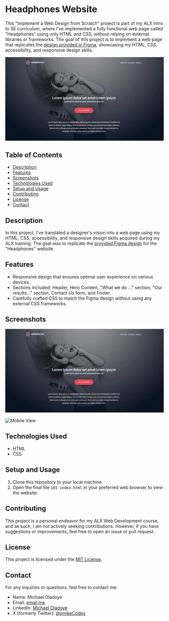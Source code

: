 # Headphones Website

This "Implement a Web Design from Scratch" project is part of my ALX Intro to SE curriculum, where I've implemented a fully functional web page called "Headphones" using only HTML and CSS, without relying on external libraries or frameworks. The goal of this project is to implement a web page that replicates the [design provided in Figma](https://www.figma.com/file/TwFqqWGYvNYvxZxhdWXv4H/Holberton-School---Headphone-company), showcasing my HTML, CSS, accessibility, and responsive design skills.

![Headphones Website Preview](assets/images/project-cover.gif)

## Table of Contents

- [Description](#description)
- [Features](#features)
- [Screenshots](#screenshots)
- [Technologies Used](#technologies-used)
- [Setup and Usage](#setup-and-usage)
- [Contributing](#contributing)
- [License](#license)
- [Contact](#contact)

## Description

In this project, I've translated a designer's vision into a web page using my HTML, CSS, accessibility, and responsive design skills acquired during my ALX training. The goal was to replicate the [provided Figma design](https://www.figma.com/file/TwFqqWGYvNYvxZxhdWXv4H/Holberton-School---Headphone-company?type=design&node-id=0-1&mode=design&t=wFSJVU1p4LCW70MF-0) for the "Headphones" website.

## Features

- Responsive design that ensures optimal user experience on various devices.
- Sections included: Header, Hero Content, "What we do ..." section, "Our results..." section, Contact Us form, and Footer.
- Carefully crafted CSS to match the Figma design without using any external CSS frameworks.

## Screenshots

![Desktop View](assets/images/headphone-desktop.gif)

![Mobile View](assets/images/headphone-mobile.gif)

## Technologies Used

- HTML
- CSS

## Setup and Usage

1. Clone this repository to your local machine.
2. Open the final file `101-index.html`  in your preferred web browser to view the website.

## Contributing

This project is a personal endeavor for my ALX Web Development course, and as such, I am not actively seeking contributions. However, if you have suggestions or improvements, feel free to open an issue or pull request.

## License

This project is licensed under the [MIT License](https://mit-license.org/).

## Contact

For any inquiries or questions, feel free to contact me:

- Name: Michael Oladoye
- Email: [email me](mailto:oladoyemike@gmail.com)
- LinkedIn: [Michael Oladoye](https://www.linkedin.com/in/jimike/)
- X (formerly Twitter): [@jimikeCodes](https://twitter.com/jimikeCodes)
